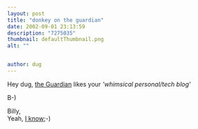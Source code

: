 ```yaml
---
layout: post
title: "donkey on the guardian"
date: 2002-09-01 23:13:59
description: "7275035"
thumbnail: defaultThumbnail.png
alt: ""


author: dug
---
```


<p>Hey dug, <a href="http://www.guardian.co.uk/weblog/special/0,10627,752813,00.html" >the Guardian</a> likes your <cite>'whimsical personal/tech blog'</cite></p>

<p>B-)</p>

<p>Billy,<br /> Yeah, <a href="http://www.donkeyontheedge.com/permalinker/?pid=6479&amp;blog=donkey">I know</a>;-)</p>
